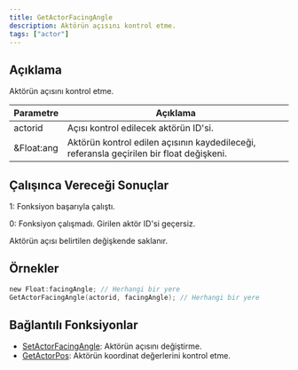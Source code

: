 ```yaml
---
title: GetActorFacingAngle
description: Aktörün açısını kontrol etme.
tags: ["actor"]
---
```


<VersionWarnTR version='SA-MP 0.3.7' />

## Açıklama

Aktörün açısını kontrol etme.

| Parametre  | Açıklama                                                                                    |
| ---------- | ------------------------------------------------------------------------------------------- |
| actorid    | Açısı kontrol edilecek aktörün ID'si.                                                       |
| &Float:ang | Aktörün kontrol edilen açısının kaydedileceği, referansla geçirilen bir float değişkeni.    |

## Çalışınca Vereceği Sonuçlar

1: Fonksiyon başarıyla çalıştı.

0: Fonksiyon çalışmadı. Girilen aktör ID'si geçersiz.

Aktörün açısı belirtilen değişkende saklanır.

## Örnekler

```c
new Float:facingAngle; // Herhangi bir yere
GetActorFacingAngle(actorid, facingAngle); // Herhangi bir yere
```

## Bağlantılı Fonksiyonlar

- [SetActorFacingAngle](SetActorFacingAngle): Aktörün açısını değiştirme.
- [GetActorPos](GetActorPos): Aktörün koordinat değerlerini kontrol etme.
